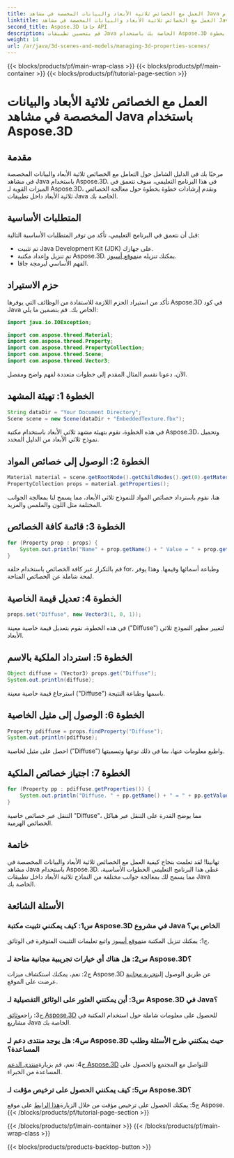 ```yaml
---
title: العمل مع الخصائص ثلاثية الأبعاد والبيانات المخصصة في مشاهد Java باستخدام Aspose.3D
linktitle: العمل مع الخصائص ثلاثية الأبعاد والبيانات المخصصة في مشاهد Java باستخدام Aspose.3D
second_title: Aspose.3D جافا API
description: قم بتحسين تطبيقات Java الخاصة بك باستخدام Aspose.3D للتعامل السلس مع الخصائص ثلاثية الأبعاد. اتبع البرنامج التعليمي لدينا للحصول على إرشادات خطوة بخطوة.
weight: 14
url: /ar/java/3d-scenes-and-models/managing-3d-properties-scenes/
---
```


{{< blocks/products/pf/main-wrap-class >}}
{{< blocks/products/pf/main-container >}}
{{< blocks/products/pf/tutorial-page-section >}}

# العمل مع الخصائص ثلاثية الأبعاد والبيانات المخصصة في مشاهد Java باستخدام Aspose.3D

## مقدمة

مرحبًا بك في الدليل الشامل حول التعامل مع الخصائص ثلاثية الأبعاد والبيانات المخصصة في مشاهد Java باستخدام Aspose.3D. في هذا البرنامج التعليمي، سوف نتعمق في الميزات القوية لـ Aspose.3D، ونقدم إرشادات خطوة بخطوة حول معالجة الخصائص ثلاثية الأبعاد داخل تطبيقات Java الخاصة بك.

## المتطلبات الأساسية

قبل أن نتعمق في البرنامج التعليمي، تأكد من توفر المتطلبات الأساسية التالية:

- تم تثبيت Java Development Kit (JDK) على جهازك.
-  تم تنزيل وإعداد مكتبة Aspose.3D. يمكنك تنزيله من[موقع أسبوز](https://releases.aspose.com/3d/java/).
- الفهم الأساسي لبرمجة جافا.

## حزم الاستيراد

تأكد من استيراد الحزم اللازمة للاستفادة من الوظائف التي يوفرها Aspose.3D في كود Java الخاص بك. قم بتضمين ما يلي:

```java
import java.io.IOException;

import com.aspose.threed.Material;
import com.aspose.threed.Property;
import com.aspose.threed.PropertyCollection;
import com.aspose.threed.Scene;
import com.aspose.threed.Vector3;
```

الآن، دعونا نقسم المثال المقدم إلى خطوات متعددة لفهم واضح ومفصل.

## الخطوة 1: تهيئة المشهد

```java
String dataDir = "Your Document Directory";
Scene scene = new Scene(dataDir + "EmbeddedTexture.fbx");
```

في هذه الخطوة، نقوم بتهيئة مشهد ثلاثي الأبعاد باستخدام مكتبة Aspose.3D، وتحميل نموذج ثلاثي الأبعاد من الدليل المحدد.

## الخطوة 2: الوصول إلى خصائص المواد

```java
Material material = scene.getRootNode().getChildNodes().get(0).getMaterial();
PropertyCollection props = material.getProperties();
```

هنا، نقوم باسترداد خصائص المواد للنموذج ثلاثي الأبعاد، مما يسمح لنا بمعالجة الجوانب المختلفة مثل اللون والملمس والمزيد.

## الخطوة 3: قائمة كافة الخصائص

```java
for (Property prop : props) {
    System.out.println("Name" + prop.getName() + " Value = " + prop.getValue());
}
```

قم بالتكرار عبر كافة الخصائص باستخدام حلقة for، وطباعة أسمائها وقيمها. وهذا يوفر لمحة شاملة عن الخصائص المتاحة.

## الخطوة 4: تعديل قيمة الخاصية

```java
props.set("Diffuse", new Vector3(1, 0, 1));
```

في هذه الخطوة، نقوم بتعديل قيمة خاصية معينة ("Diffuse") لتغيير مظهر النموذج ثلاثي الأبعاد.

## الخطوة 5: استرداد الملكية بالاسم

```java
Object diffuse = (Vector3) props.get("Diffuse");
System.out.println(diffuse);
```

استرجاع قيمة خاصية معينة ("Diffuse") باسمها وطباعة النتيجة.

## الخطوة 6: الوصول إلى مثيل الخاصية

```java
Property pdiffuse = props.findProperty("Diffuse");
System.out.println(pdiffuse);
```

احصل على مثيل لخاصية ("Diffuse") واطبع معلومات عنها، بما في ذلك نوعها وتسميتها.

## الخطوة 7: اجتياز خصائص الملكية

```java
for (Property pp : pdiffuse.getProperties()) {
    System.out.println("Diffuse. " + pp.getName() + " = " + pp.getValue());
}
```

التنقل عبر خصائص خاصية "Diffuse"، مما يوضح القدرة على التنقل عبر هياكل الخصائص الهرمية.

## خاتمة

تهانينا! لقد تعلمت بنجاح كيفية العمل مع الخصائص ثلاثية الأبعاد والبيانات المخصصة في مشاهد Java باستخدام Aspose.3D. غطى هذا البرنامج التعليمي الخطوات الأساسية، مما يسمح لك بمعالجة جوانب مختلفة من النماذج ثلاثية الأبعاد داخل تطبيقات Java الخاصة بك.

## الأسئلة الشائعة

### س1: كيف يمكنني تثبيت مكتبة Aspose.3D في مشروع Java الخاص بي؟

 ج1: يمكنك تنزيل المكتبة من[موقع أسبوز](https://releases.aspose.com/3d/java/) واتبع تعليمات التثبيت المتوفرة في الوثائق.

### س2: هل هناك أي خيارات تجريبية مجانية متاحة لـ Aspose.3D؟

 ج2: نعم، يمكنك استكشاف ميزات Aspose.3D عن طريق الوصول إلى[تجربة مجانية](https://releases.aspose.com/) عرضت على الموقع.

### س3: أين يمكنني العثور على الوثائق التفصيلية لـ Aspose.3D في Java؟

 ج3: راجع[وثائق Aspose.3D](https://reference.aspose.com/3d/java/) للحصول على معلومات شاملة حول استخدام المكتبة في مشاريع Java الخاصة بك.

### س4: هل يوجد منتدى دعم لـ Aspose.3D حيث يمكنني طرح الأسئلة وطلب المساعدة؟

ج4: نعم، قم بزيارة[منتدى الدعم Aspose.3D](https://forum.aspose.com/c/3d/18) للتواصل مع المجتمع والحصول على المساعدة من الخبراء.

### س5: كيف يمكنني الحصول على ترخيص مؤقت لـ Aspose.3D؟

 ج5: يمكنك الحصول على ترخيص مؤقت من خلال الزيارة[هذا الرابط](https://purchase.aspose.com/temporary-license/) على موقع Aspose.
{{< /blocks/products/pf/tutorial-page-section >}}

{{< /blocks/products/pf/main-container >}}
{{< /blocks/products/pf/main-wrap-class >}}

{{< blocks/products/products-backtop-button >}}
